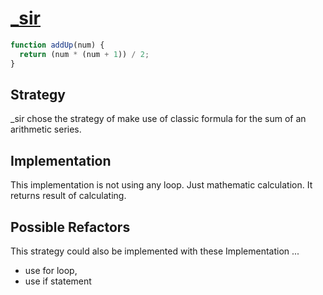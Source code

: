 # [_sir](https://edabit.com/user/F7iZc3vpy7d9ALD6D)

```js
function addUp(num) {
  return (num * (num + 1)) / 2;
}
```

## Strategy

\_sir chose the strategy of make use of classic formula for the sum of an
arithmetic series.

## Implementation

This implementation is not using any loop. Just mathematic calculation. It
returns result of calculating.

## Possible Refactors

This strategy could also be implemented with these Implementation ...

- use for loop,
- use if statement
